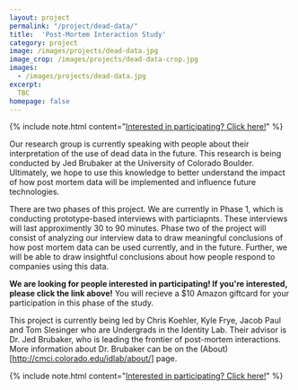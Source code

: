 ```yaml
---
layout: project
permalink: "/project/dead-data/"
title:  'Post-Mortem Interaction Study'
category: project
image: /images/projects/dead-data.jpg
image_crop: /images/projects/dead-data-crop.jpg
images:
  - /images/projects/dead-data.jpg
excerpt:
  TBC
homepage: false
---
```


{% include note.html content="[Interested in participating? Click here!](https://goo.gl/forms/shxmS4b0lQSxmfxC2)" %}

Our research group is currently speaking with people about their interpretation of the use of dead data in the future. This research is being conducted by Jed Brubaker at the University of Colorado Boulder. Ultimately, we hope to use this knowledge to better understand the impact of how post mortem data will be implemented and influence future technologies.

There are two phases of this project. We are currently in Phase 1, which is conducting prototype-based interviews with particiapnts. These interviews will last approximently 30 to 90 minutes. Phase two of the project will consist of analyzing our interview data to draw meaningful conclusions of how post mortem data can be used currently, and in the future. Further, we will be able to draw insightful conclusions about how people respond to companies using this data.

__We are looking for people interested in participating! If you're interested, please click the link above!__ You will recieve a $10 Amazon giftcard for your participation in this phase of the study.

This project is currently being led by Chris Koehler, Kyle Frye, Jacob Paul and Tom Slesinger who are Undergrads in the Identity Lab. Their advisor is Dr. Jed Brubaker, who is leading the frontier of post-mortem interactions. More information about Dr. Brubaker can be on the (About)[http://cmci.colorado.edu/idlab/about/] page.

{% include note.html content="[Interested in participating? Click here!](https://goo.gl/forms/shxmS4b0lQSxmfxC2)" %}
